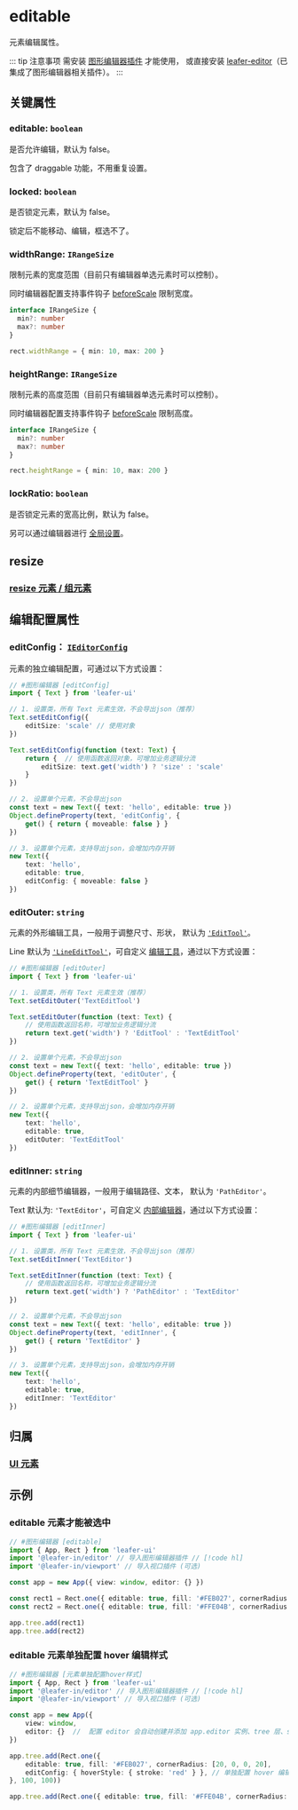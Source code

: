 # editable

元素编辑属性。

::: tip 注意事项
需安装 [图形编辑器插件](/plugin/in/editor/index.md) 才能使用， 或直接安装 [leafer-editor](/guide/install/editor/start.md)（已集成了图形编辑器相关插件）。
:::

## 关键属性

### editable: `boolean`

是否允许编辑，默认为 false。

包含了 draggable 功能，不用重复设置。

### locked: `boolean`

是否锁定元素，默认为 false。

锁定后不能移动、编辑，框选不了。

### widthRange: `IRangeSize`

限制元素的宽度范围（目前只有编辑器单选元素时可以控制）。

同时编辑器配置支持事件钩子 [beforeScale](/plugin/in/editor/config/event.md#beforescale-ieditorbeforescale) 限制宽度。

```ts
interface IRangeSize {
  min?: number
  max?: number
}

rect.widthRange = { min: 10, max: 200 }
```

### heightRange: `IRangeSize`

限制元素的高度范围（目前只有编辑器单选元素时可以控制）。

同时编辑器配置支持事件钩子 [beforeScale](/plugin/in/editor/config/event.md#beforescale-ieditorbeforescale) 限制高度。

```ts
interface IRangeSize {
  min?: number
  max?: number
}

rect.heightRange = { min: 10, max: 200 }
```

### lockRatio: `boolean`

是否锁定元素的宽高比例，默认为 false。

另可以通过编辑器进行 [全局设置](/plugin/in/editor/config/control.md)。

## resize

### [resize 元素 / 组元素](/reference/UI/resize.md)

## 编辑配置属性

### editConfig： [`IEditorConfig`](/plugin/in/editor/config/base.md)

元素的独立编辑配置，可通过以下方式设置：

```ts
// #图形编辑器 [editConfig]
import { Text } from 'leafer-ui'

// 1. 设置类，所有 Text 元素生效，不会导出json（推荐）
Text.setEditConfig({
    editSize: 'scale' // 使用对象
})

Text.setEditConfig(function (text: Text) {
    return {  // 使用函数返回对象，可增加业务逻辑分流
        editSize: text.get('width') ? 'size' : 'scale'
    }
})

// 2. 设置单个元素，不会导出json
const text = new Text({ text: 'hello', editable: true })
Object.defineProperty(text, 'editConfig', {
    get() { return { moveable: false } }
})

// 3. 设置单个元素，支持导出json，会增加内存开销
new Text({
    text: 'hello',
    editable: true,
    editConfig: { moveable: false }
})
```

### editOuter: `string`

元素的外形编辑工具，一般用于调整尺寸、形状， 默认为 [`'EditTool'`](/plugin/in/editor/EditTool.md)。

Line 默认为 [`'LineEditTool'`](/api/classes/LineEditTool.md)，可自定义 [编辑工具](/plugin/in/editor/editOuter/register.md)，通过以下方式设置：

```ts
// #图形编辑器 [editOuter]
import { Text } from 'leafer-ui'

// 1. 设置类，所有 Text 元素生效（推荐）
Text.setEditOuter('TextEditTool')

Text.setEditOuter(function (text: Text) {
    // 使用函数返回名称，可增加业务逻辑分流
    return text.get('width') ? 'EditTool' : 'TextEditTool'
})

// 2. 设置单个元素，不会导出json
const text = new Text({ text: 'hello', editable: true })
Object.defineProperty(text, 'editOuter', {
    get() { return 'TextEditTool' }
})

// 2. 设置单个元素，支持导出json，会增加内存开销
new Text({
    text: 'hello',
    editable: true,
    editOuter: 'TextEditTool'
})
```

### editInner: `string`

元素的内部细节编辑器，一般用于编辑路径、文本， 默认为 `'PathEditor'`。

Text 默认为: `'TextEditor'`，可自定义 [内部编辑器](/plugin/in/editor/editInner/register.md)，通过以下方式设置：

```ts
// #图形编辑器 [editInner]
import { Text } from 'leafer-ui'

// 1. 设置类，所有 Text 元素生效，不会导出json（推荐）
Text.setEditInner('TextEditor')

Text.setEditInner(function (text: Text) {
    // 使用函数返回名称，可增加业务逻辑分流
    return text.get('width') ? 'PathEditor' : 'TextEditor'
})

// 2. 设置单个元素，不会导出json
const text = new Text({ text: 'hello', editable: true })
Object.defineProperty(text, 'editInner', {
    get() { return 'TextEditor' }
})

// 3. 设置单个元素，支持导出json，会增加内存开销
new Text({
    text: 'hello',
    editable: true,
    editInner: 'TextEditor'
})
```

## 归属

### [UI 元素](/reference/display/UI.md)

## 示例

### editable 元素才能被选中

```ts
// #图形编辑器 [editable]
import { App, Rect } from 'leafer-ui'
import '@leafer-in/editor' // 导入图形编辑器插件 // [!code hl] 
import '@leafer-in/viewport' // 导入视口插件 (可选)

const app = new App({ view: window, editor: {} })

const rect1 = Rect.one({ editable: true, fill: '#FEB027', cornerRadius: [20, 0, 0, 20] }, 100, 100) // [!code hl:2]
const rect2 = Rect.one({ editable: true, fill: '#FFE04B', cornerRadius: [0, 20, 20, 0] }, 300, 100)

app.tree.add(rect1)
app.tree.add(rect2)
```

### editable 元素单独配置 hover 编辑样式

```ts
// #图形编辑器 [元素单独配置hover样式]
import { App, Rect } from 'leafer-ui'
import '@leafer-in/editor' // 导入图形编辑器插件 // [!code hl] 
import '@leafer-in/viewport' // 导入视口插件 (可选)

const app = new App({
    view: window,
    editor: {}  //  配置 editor 会自动创建并添加 app.editor 实例、tree 层、sky 层
})

app.tree.add(Rect.one({
    editable: true, fill: '#FEB027', cornerRadius: [20, 0, 0, 20],
    editConfig: { hoverStyle: { stroke: 'red' } }, // 单独配置 hover 编辑样式 // [!code hl] 
}, 100, 100))

app.tree.add(Rect.one({ editable: true, fill: '#FFE04B', cornerRadius: [0, 20, 20, 0] }, 300, 100))

```
